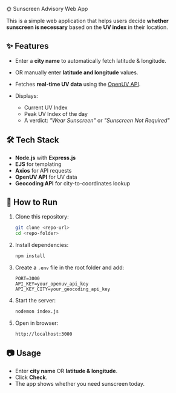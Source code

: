 🌞 Sunscreen Advisory Web App

This is a simple web application that helps users decide **whether sunscreen is necessary** based on the **UV index** in their location.

## ✨ Features

* Enter a **city name** to automatically fetch latitude & longitude.
* OR manually enter **latitude and longitude** values.
* Fetches **real-time UV data** using the [OpenUV API](https://www.openuv.io/).
* Displays:

  * Current UV Index
  * Peak UV Index of the day
  * A verdict: *"Wear Sunscreen"* or *"Sunscreen Not Required"*

## 🛠️ Tech Stack

* **Node.js** with **Express.js**
* **EJS** for templating
* **Axios** for API requests
* **OpenUV API** for UV data
* **Geocoding API** for city-to-coordinates lookup

## 🚀 How to Run

1. Clone this repository:

   ```bash
   git clone <repo-url>
   cd <repo-folder>
   ```
2. Install dependencies:

   ```bash
   npm install
   ```
3. Create a `.env` file in the root folder and add:

   ```env
   PORT=3000
   API_KEY=your_openuv_api_key
   API_KEY_CITY=your_geocoding_api_key
   ```
4. Start the server:

   ```bash
   nodemon index.js
   ```
5. Open in browser:

   ```
   http://localhost:3000
   ```

## 📷 Usage

* Enter **city name** OR **latitude & longitude**.
* Click **Check**.
* The app shows whether you need sunscreen today.
